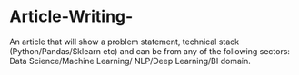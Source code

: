 # Article-Writing-
An article that will show a problem statement, technical stack (Python/Pandas/Sklearn etc) and can be from any of the following sectors: Data Science/Machine Learning/ NLP/Deep Learning/BI domain.
